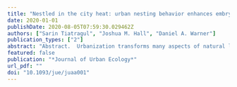 ```yaml
---
title: "Nestled in the city heat: urban nesting behavior enhances embryo development of an invasive lizard"
date: 2020-01-01
publishDate: 2020-08-05T07:59:30.029462Z
authors: ["Sarin Tiatragul", "Joshua M. Hall", "Daniel A. Warner"]
publication_types: ["2"]
abstract: "Abstract.  Urbanization transforms many aspects of natural landscapes and poses many new challenges for individual survival and population persistence. Thus, ur"
featured: false
publication: "*Journal of Urban Ecology*"
url_pdf: ""
doi: "10.1093/jue/juaa001"
---
```


